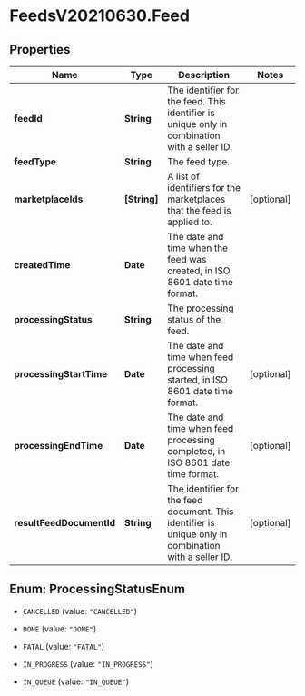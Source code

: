 # FeedsV20210630.Feed

## Properties
Name | Type | Description | Notes
------------ | ------------- | ------------- | -------------
**feedId** | **String** | The identifier for the feed. This identifier is unique only in combination with a seller ID. | 
**feedType** | **String** | The feed type. | 
**marketplaceIds** | **[String]** | A list of identifiers for the marketplaces that the feed is applied to. | [optional] 
**createdTime** | **Date** | The date and time when the feed was created, in ISO 8601 date time format. | 
**processingStatus** | **String** | The processing status of the feed. | 
**processingStartTime** | **Date** | The date and time when feed processing started, in ISO 8601 date time format. | [optional] 
**processingEndTime** | **Date** | The date and time when feed processing completed, in ISO 8601 date time format. | [optional] 
**resultFeedDocumentId** | **String** | The identifier for the feed document. This identifier is unique only in combination with a seller ID. | [optional] 


<a name="ProcessingStatusEnum"></a>
## Enum: ProcessingStatusEnum


* `CANCELLED` (value: `"CANCELLED"`)

* `DONE` (value: `"DONE"`)

* `FATAL` (value: `"FATAL"`)

* `IN_PROGRESS` (value: `"IN_PROGRESS"`)

* `IN_QUEUE` (value: `"IN_QUEUE"`)




